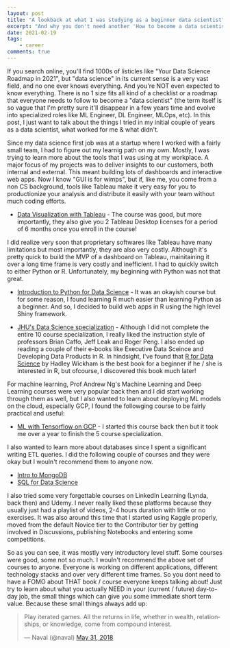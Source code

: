 ```yaml
---
layout: post
title: "A lookback at what I was studying as a beginner data scientist"
excerpt: "And why you don't need another 'How to become a data scientist in 2021' listicle"
date: 2021-02-19
tags:
    - career
comments: true
---
```



If you search online, you'll find 1000s of listicles like "Your Data Science Roadmap in 2021", but "data science" in its current sense is a very vast field, and no one ever knows everything. And you're NOT even expected to know everything. There is no 1 size fits all kind of a checklist or a roadmap that everyone needs to follow to become a "data scientist" (the term itself is so vague that I'm pretty sure it'll disappear in a few years time and evolve into specialized roles like ML Engineer, DL Engineer, MLOps, etc). In this post, I just want to talk about the things I tried in my initial couple of years as a data scientist, what worked for me & what didn't.   


Since my data science first job was at a startup where I worked with a fairly small team, I had to figure out my learnig path on my own. Mostly, I was trying to learn more about the tools that I was using at my workplace. A major focus of my projects was to deliver insights to our customers, both internal and external. This meant building lots of dashboards and interactive web apps. Now I know "GUI is for wimps", but if, like me, you come from a non CS background, tools like Tableau make it very easy for you to productionize your analysis and distribute it easily with your team without much coding efforts. 

- [Data Visualization with Tableau](https://www.coursera.org/specializations/data-visualization) - The course was good, but more importantly, they also give you 2 Tableau Desktop licenses for a period of 6 months once you enroll in the course!

I did realize very soon that proprietary softwares like Tableau have many limitations but most importantly, they are also very costly. Although it's pretty quick to build the MVP of a dashboard on Tableau, mainitaining it over a long time frame is very costly and inefficient. I had to quickly switch to either Python or R. Unfortunately, my beginning with Python was not that great.
- [Introduction to Python for Data Science](https://learning.edx.org/course/course-v1:Microsoft+DAT208x+3T2018/home) - It was an okayish course but for some reason, I found learning R much easier than learning Python as a beginner. And so, I decided to build web apps in R using the high level Shiny framework.

- [JHU's Data Science specialization](https://www.coursera.org/specializations/jhu-data-science) - Although I did not complete the entire 10 course specialization, I really liked the instruction style of professors Brian Caffo, Jeff Leak and Roger Peng. I also ended up reading a couple of their e-books like Executive Data Sceince and Developing Data Products in R. In hindsight, I've found that [R for Data Science](https://r4ds.had.co.nz/) by Hadley Wickham is the best book for a beginner if he / she is interested in R, but ofcourse, I discovered this book much later!


For machine learning, Prof Andrew Ng's Machine Learning and Deep Learning courses were very popular back then and I did start working through them as well, but I also wanted to learn about deploying ML models on the cloud, especially GCP, I found the followging course to be fairly practical and useful: 
- [ML with Tensorflow on GCP](https://www.coursera.org/specializations/machine-learning-tensorflow-gcp) - I started this course back then but it took me over a year to finish the 5 course specialization. 

I also wanted to learn more about databases since I spent a significant writing ETL queries. I did the following couple of courses and they were okay but I wouln't recommend them to anyone now. 
- [Intro to MongoDB](https://www.coursera.org/learn/introduction-mongodb)
- [SQL for Data Science](https://www.coursera.org/learn/sql-data-science)


I also tried some very forgettable courses on LinkedIn Learning (Lynda, back then) and Udemy. I never really liked these platforms because they usually just had a playlist of videos, 2-4 hours duration with little or no exercises. It was also around this time that I started using Kaggle properly, moved from the default Novice tier to the Contributor tier by getting involved in Discussions, publishing Notebooks and entering some competitions. 

So as you can see, it was mostly very introductory level stuff. Some courses were good, some not so much. I wouln't recommend the above set of courses to anyone. Everyone is working on different applications, different technology stacks and over very different time frames. So you dont need to have a FOMO about THAT book / course everyone keeps talking about! Just try to learn about what you actually NEED in your (current / future) day-to-day job, the small things which can give you some immediate short term value. Because these small things always add up:

<blockquote class="twitter-tweet" data-conversation="none" data-theme="dark"><p lang="en" dir="ltr">Play iterated games. All the returns in life, whether in wealth, relationships, or knowledge, come from compound interest.</p>&mdash; Naval (@naval) <a href="https://twitter.com/naval/status/1002103908947263488?ref_src=twsrc%5Etfw">May 31, 2018</a></blockquote> <script async src="https://platform.twitter.com/widgets.js" charset="utf-8"></script> 
